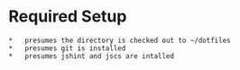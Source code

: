 # Required Setup
	* 	presumes the directory is checked out to ~/dotfiles
	*	presumes git is installed
	* 	presumes jshint and jscs are intalled 
